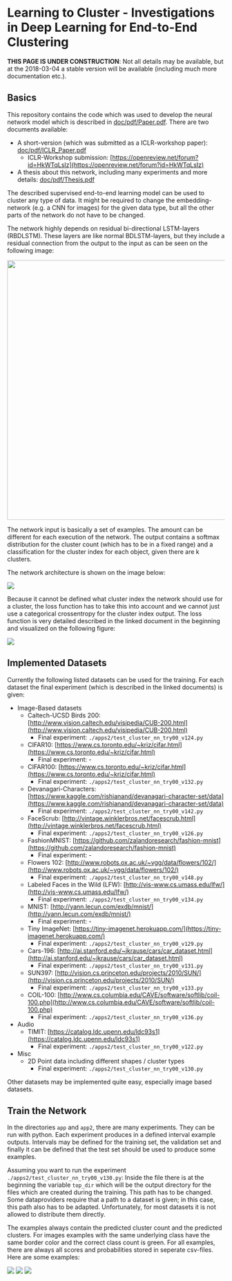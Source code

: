 # Learning to Cluster - Investigations in Deep Learning for End-to-End Clustering

**THIS PAGE IS UNDER CONSTRUCTION**: Not all details may be available, but at the 2018-03-04 a stable version will be available (including much more documentation etc.).


## Basics
This repository contains the code which was used to develop the neural network model which is described in [doc/pdf/Paper.pdf](doc/pdf/Paper.pdf). There are two documents available:

- A short-version (which was submitted as a ICLR-workshop paper): [doc/pdf/ICLR_Paper.pdf](doc/pdf/ICLR_Paper.pdf)
	- ICLR-Workshop submission: [https://openreview.net/forum?id=HkWTqLsIz](https://openreview.net/forum?id=HkWTqLsIz)
- A thesis about this network, including many experiments and more details: [doc/pdf/Thesis.pdf](doc/pdf/Thesis.pdf)

The described supervised end-to-end learning model can be used to cluster any type of data. It might be required to change the embedding-network (e.g. a CNN for images) for the given data type, but all the other parts of the network do not have to be changed.

The network highly depends on residual bi-directional LSTM-layers (RBDLSTM). These layers are like normal BDLSTM-layers, but they include a residual connection from the output to the input as can be seen on the following image:

<img src="doc/images/rbdlstm.png" width="600px">
<!--![](doc/images/rbdlstm.png =250x)-->

The network input is basically a set of examples. The amount can be different for each execution of the network. The output contains a softmax distribution for the cluster count (which has to be in a fixed range) and a classification for the cluster index for each object, given there are k clusters.

The network architecture is shown on the image below:

![](doc/images/model.png)

Because it cannot be defined what cluster index the network should use for a cluster, the loss function has to take this into account and we cannot just use a categorical crossentropy for the cluster index output. The loss function is very detailed described in the linked document in the beginning and visualized on the following figure:

![](doc/images/loss.png)

## Implemented Datasets

Currently the following listed datasets can be used for the training. For each dataset the final experiment (which is described in the linked documents) is given:

- Image-Based datasets
	- Caltech-UCSD Birds 200: [http://www.vision.caltech.edu/visipedia/CUB-200.html](http://www.vision.caltech.edu/visipedia/CUB-200.html)
		- Final experiment: `./apps2/test_cluster_nn_try00_v124.py`
	- CIFAR10: [https://www.cs.toronto.edu/~kriz/cifar.html](https://www.cs.toronto.edu/~kriz/cifar.html)
		- Final experiment: -
	- CIFAR100: [https://www.cs.toronto.edu/~kriz/cifar.html](https://www.cs.toronto.edu/~kriz/cifar.html)
		- Final experiment: `./apps2/test_cluster_nn_try00_v132.py`
	- Devanagari-Characters: [https://www.kaggle.com/rishianand/devanagari-character-set/data](https://www.kaggle.com/rishianand/devanagari-character-set/data)
		- Final experiment: `./apps2/test_cluster_nn_try00_v142.py`
	- FaceScrub: [http://vintage.winklerbros.net/facescrub.html](http://vintage.winklerbros.net/facescrub.html)
		- Final experiment: `./apps2/test_cluster_nn_try00_v126.py`
	- FashionMNIST: [https://github.com/zalandoresearch/fashion-mnist](https://github.com/zalandoresearch/fashion-mnist)
		- Final experiment: -
	- Flowers 102: [http://www.robots.ox.ac.uk/~vgg/data/flowers/102/](http://www.robots.ox.ac.uk/~vgg/data/flowers/102/)
		- Final experiment: `./apps2/test_cluster_nn_try00_v148.py`
	- Labeled Faces in the Wild (LFW): [http://vis-www.cs.umass.edu/lfw/](http://vis-www.cs.umass.edu/lfw/)
		- Final experiment: `./apps2/test_cluster_nn_try00_v134.py`
	- MNIST: [http://yann.lecun.com/exdb/mnist/](http://yann.lecun.com/exdb/mnist/)
		- Final experiment: -
	- Tiny ImageNet: [https://tiny-imagenet.herokuapp.com/](https://tiny-imagenet.herokuapp.com/)
		- Final experiment: `./apps2/test_cluster_nn_try00_v129.py`
	- Cars-196: [http://ai.stanford.edu/~jkrause/cars/car_dataset.html](http://ai.stanford.edu/~jkrause/cars/car_dataset.html)
		- Final experiment: `./apps2/test_cluster_nn_try00_v131.py`
	- SUN397: [http://vision.cs.princeton.edu/projects/2010/SUN/](http://vision.cs.princeton.edu/projects/2010/SUN/)
		- Final experiment: `./apps2/test_cluster_nn_try00_v133.py`
	- COIL-100: [http://www.cs.columbia.edu/CAVE/software/softlib/coil-100.php](http://www.cs.columbia.edu/CAVE/software/softlib/coil-100.php)
		- Final experiment: `./apps2/test_cluster_nn_try00_v136.py`
- Audio
	- TIMIT: [https://catalog.ldc.upenn.edu/ldc93s1](https://catalog.ldc.upenn.edu/ldc93s1)
		- Final experiment: `./apps2/test_cluster_nn_try00_v122.py`
- Misc
	- 2D Point data including different shapes / cluster types
		- Final experiment: `./apps2/test_cluster_nn_try00_v130.py`

Other datasets may be implemented quite easy, especially image based datasets.

## Train the Network

In the directories `app` and `app2`, there are many experiments. They can be run with python. Each experiment produces in a defined interval example outputs. Intervals may be defined for the training set, the validation set and finally it can be defined that the test set should be used to produce some examples.

Assuming you want to run the experiment `./apps2/test_cluster_nn_try00_v130.py`: Inside the file there is at the beginning the variable `top_dir` which will be the output directory for the files which are created during the training. This path has to be changed. Some dataproviders require that a path to a dataset is given; in this case, this path also has to be adapted. Unfortunately, for most datasets it is not allowed to distribute them directly.

The examples always contain the predicted cluster count and the predicted clusters. For images examples with the same underlying class have the same border color and the correct class count is green. For all examples, there are always all scores and probabilities stored in seperate csv-files. Here are some examples:

![](doc/images/example00.png)
![](doc/images/example01.png)
![](doc/images/example02.png)

